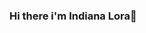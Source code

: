 ### Hi there i'm Indiana Lora🐨

<!--
**IndianaLora/IndianaLora** is a ✨ _special_ ✨ repository because its `README.md` (this file) appears on your GitHub profile.

Here are some ideas to get you started:

- 🔭 I’m currently working on beinng a Developer Junior...
- 🌱 I’m currently learning  React/React-native...
- 👯 I speak spanish , english and currently learning french😍...
- ⚡ Fun fact: Smiling it's a daily habbit dont forget to laugh when you smile 😁😊😉.!!
-->
